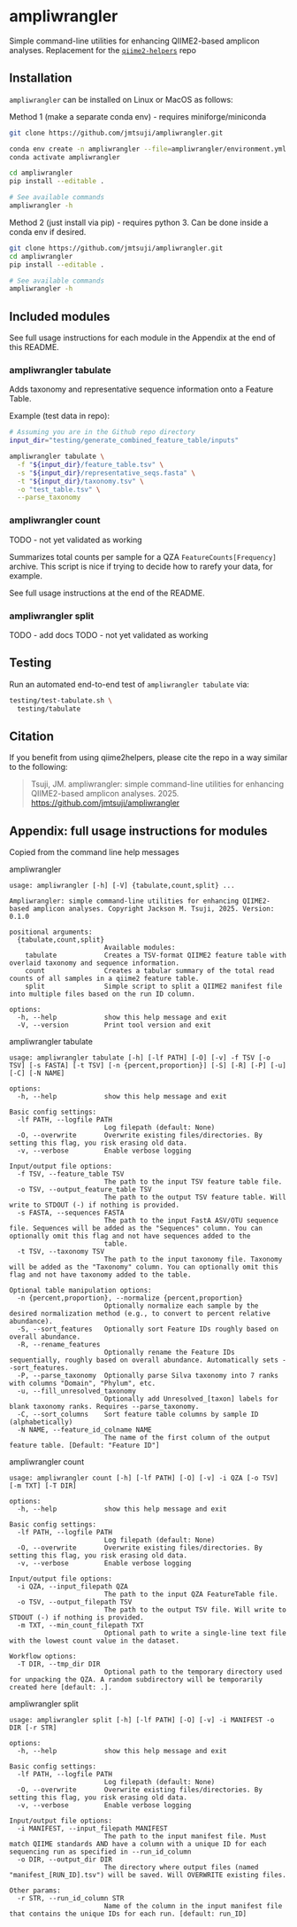 # ampliwrangler
Simple command-line utilities for enhancing QIIME2-based amplicon analyses.
Replacement for the [`qiime2-helpers`](https://github.com/jmtsuji/qiime2-helpers) repo

## Installation
`ampliwrangler` can be installed on Linux or MacOS as follows:

Method 1 (make a separate conda env) - requires miniforge/miniconda
```bash
git clone https://github.com/jmtsuji/ampliwrangler.git

conda env create -n ampliwrangler --file=ampliwrangler/environment.yml
conda activate ampliwrangler

cd ampliwrangler
pip install --editable .

# See available commands
ampliwrangler -h
```

Method 2 (just install via pip) - requires python 3. Can be done inside a conda env if desired.
```bash
git clone https://github.com/jmtsuji/ampliwrangler.git
cd ampliwrangler
pip install --editable .

# See available commands
ampliwrangler -h
```

## Included modules
See full usage instructions for each module in the Appendix at the end of this README.

### ampliwrangler tabulate
Adds taxonomy and representative sequence information onto a Feature Table.

Example (test data in repo):
```bash
# Assuming you are in the Github repo directory
input_dir="testing/generate_combined_feature_table/inputs"

ampliwrangler tabulate \
  -f "${input_dir}/feature_table.tsv" \
  -s "${input_dir}/representative_seqs.fasta" \
  -t "${input_dir}/taxonomy.tsv" \
  -o "test_table.tsv" \
  --parse_taxonomy
```

### ampliwrangler count
TODO - not yet validated as working

Summarizes total counts per sample for a QZA `FeatureCounts[Frequency]` archive. 
This script is nice if trying to decide how to rarefy your data, for example.

See full usage instructions at the end of the README.

### ampliwrangler split
TODO - add docs
TODO - not yet validated as working

## Testing
Run an automated end-to-end test of `ampliwrangler tabulate` via:
```bash
testing/test-tabulate.sh \
  testing/tabulate
```

## Citation
If you benefit from using qiime2helpers, please cite the repo in a way similar to the following:
> Tsuji, JM. ampliwrangler: simple command-line utilities for enhancing QIIME2-based amplicon analyses. 2025. https://github.com/jmtsuji/ampliwrangler

## Appendix: full usage instructions for modules
Copied from the command line help messages

ampliwrangler
```commandline
usage: ampliwrangler [-h] [-V] {tabulate,count,split} ...

Ampliwrangler: simple command-line utilities for enhancing QIIME2-based amplicon analyses. Copyright Jackson M. Tsuji, 2025. Version: 0.1.0

positional arguments:
  {tabulate,count,split}
                        Available modules:
    tabulate            Creates a TSV-format QIIME2 feature table with overlaid taxonomy and sequence information.
    count               Creates a tabular summary of the total read counts of all samples in a qiime2 feature table.
    split               Simple script to split a QIIME2 manifest file into multiple files based on the run ID column.

options:
  -h, --help            show this help message and exit
  -V, --version         Print tool version and exit
```

ampliwrangler tabulate
```commandline
usage: ampliwrangler tabulate [-h] [-lf PATH] [-O] [-v] -f TSV [-o TSV] [-s FASTA] [-t TSV] [-n {percent,proportion}] [-S] [-R] [-P] [-u] [-C] [-N NAME]

options:
  -h, --help            show this help message and exit

Basic config settings:
  -lf PATH, --logfile PATH
                        Log filepath (default: None)
  -O, --overwrite       Overwrite existing files/directories. By setting this flag, you risk erasing old data.
  -v, --verbose         Enable verbose logging

Input/output file options:
  -f TSV, --feature_table TSV
                        The path to the input TSV feature table file.
  -o TSV, --output_feature_table TSV
                        The path to the output TSV feature table. Will write to STDOUT (-) if nothing is provided.
  -s FASTA, --sequences FASTA
                        The path to the input FastA ASV/OTU sequence file. Sequences will be added as the "Sequences" column. You can optionally omit this flag and not have sequences added to the
                        table.
  -t TSV, --taxonomy TSV
                        The path to the input taxonomy file. Taxonomy will be added as the "Taxonomy" column. You can optionally omit this flag and not have taxonomy added to the table.

Optional table manipulation options:
  -n {percent,proportion}, --normalize {percent,proportion}
                        Optionally normalize each sample by the desired normalization method (e.g., to convert to percent relative abundance).
  -S, --sort_features   Optionally sort Feature IDs roughly based on overall abundance.
  -R, --rename_features
                        Optionally rename the Feature IDs sequentially, roughly based on overall abundance. Automatically sets --sort_features.
  -P, --parse_taxonomy  Optionally parse Silva taxonomy into 7 ranks with columns "Domain", "Phylum", etc.
  -u, --fill_unresolved_taxonomy
                        Optionally add Unresolved_[taxon] labels for blank taxonomy ranks. Requires --parse_taxonomy.
  -C, --sort_columns    Sort feature table columns by sample ID (alphabetically)
  -N NAME, --feature_id_colname NAME
                        The name of the first column of the output feature table. [Default: "Feature ID"]
```

ampliwrangler count
```commandline
usage: ampliwrangler count [-h] [-lf PATH] [-O] [-v] -i QZA [-o TSV] [-m TXT] [-T DIR]

options:
  -h, --help            show this help message and exit

Basic config settings:
  -lf PATH, --logfile PATH
                        Log filepath (default: None)
  -O, --overwrite       Overwrite existing files/directories. By setting this flag, you risk erasing old data.
  -v, --verbose         Enable verbose logging

Input/output file options:
  -i QZA, --input_filepath QZA
                        The path to the input QZA FeatureTable file.
  -o TSV, --output_filepath TSV
                        The path to the output TSV file. Will write to STDOUT (-) if nothing is provided.
  -m TXT, --min_count_filepath TXT
                        Optional path to write a single-line text file with the lowest count value in the dataset.

Workflow options:
  -T DIR, --tmp_dir DIR
                        Optional path to the temporary directory used for unpacking the QZA. A random subdirectory will be temporarily created here [default: .].
```

ampliwrangler split
```commandline
usage: ampliwrangler split [-h] [-lf PATH] [-O] [-v] -i MANIFEST -o DIR [-r STR]

options:
  -h, --help            show this help message and exit

Basic config settings:
  -lf PATH, --logfile PATH
                        Log filepath (default: None)
  -O, --overwrite       Overwrite existing files/directories. By setting this flag, you risk erasing old data.
  -v, --verbose         Enable verbose logging

Input/output file options:
  -i MANIFEST, --input_filepath MANIFEST
                        The path to the input manifest file. Must match QIIME standards AND have a column with a unique ID for each sequencing run as specified in --run_id_column
  -o DIR, --output_dir DIR
                        The directory where output files (named "manifest_[RUN_ID].tsv") will be saved. Will OVERWRITE existing files.

Other params:
  -r STR, --run_id_column STR
                        Name of the column in the input manifest file that contains the unique IDs for each run. [default: run_ID]
```

